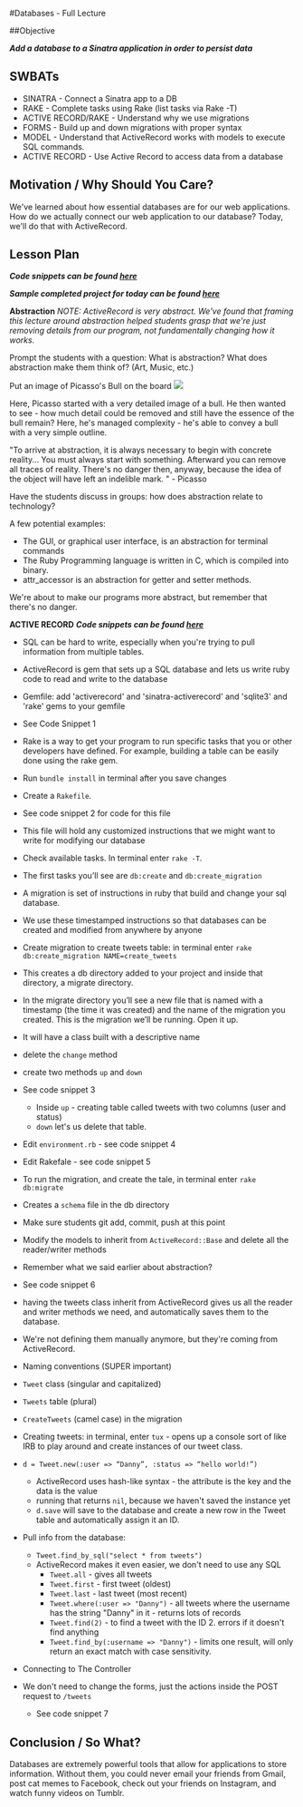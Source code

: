 #Databases - Full Lecture


##Objective

***Add a database to a Sinatra application in order to persist data***

## SWBATs

+ SINATRA - Connect a Sinatra app to a DB
+ RAKE - Complete tasks using Rake (list tasks via Rake -T)
+ ACTIVE RECORD/RAKE - Understand why we use migrations
+ FORMS -  Build up and down migrations with proper syntax
+ MODEL - Understand that ActiveRecord works with models to execute SQL commands.
+ ACTIVE RECORD - Use Active Record to access data from a database

## Motivation / Why Should You Care?

We've learned about how essential databases are for our web applications. How do we actually connect our web application to our database? Today, we'll do that with ActiveRecord. 

## Lesson Plan

***Code snippets can be found [here](https://github.com/learn-co-curriculum/hs-week-3-code-snippets)***

***Sample completed project for today can be found [here](https://github.com/learn-co-curriculum/hs-advanced-software-engineering-fwitter-project/tree/day03-databases)***

**Abstraction** 
*NOTE: ActiveRecord is very abstract. We've found that framing this lecture around abstraction helped students grasp that we're just removing details from our program, not fundamentally changing how it works.*

Prompt the students with a question: What is abstraction? What does abstraction make them think of? (Art, Music, etc.)

Put an image of Picasso's Bull on the board ![](http://www.hover.com/wp-content/uploads/2014/08/Picasso.jpg)

Here, Picasso started with a very detailed image of a bull. He then wanted to see - how much detail could be removed and still have the essence of the bull remain? Here, he's managed complexity - he's able to convey a bull with a very simple outline. 

"To arrive at abstraction, it is always necessary to begin with concrete reality... You must always start with something. Afterward you can remove all traces of reality. There's no danger then, anyway, because the idea of the object will have left an indelible mark. " - Picasso

Have the students discuss in groups: how does abstraction relate to technology? 

A few potential examples:
  + The GUI, or graphical user interface, is an abstraction for terminal commands
  + The Ruby Programming language is written in C, which is compiled into binary.
  + attr_accessor is an abstraction for getter and setter methods. 

We're about to make our programs more abstract, but remember that there's no danger. 

**ACTIVE RECORD**
***Code snippets can be found [here](https://github.com/learn-co-curriculum/hs-week-3-code-snippets)***

+ SQL can be hard to write, especially when you're trying to pull information from multiple tables.
+ ActiveRecord is gem that sets up a SQL database and lets us write ruby code to read and write to the database
+ Gemfile: add 'activerecord' and 'sinatra-activerecord' and 'sqlite3' and 'rake' gems to your gemfile
+ See Code Snippet 1
+ Rake is a way to get your program to run specific tasks that you or other developers have defined. For example, building a table can be easily done using the rake gem. 
+ Run `bundle install` in terminal after you save changes
+ Create a `Rakefile`.
+ See code snippet 2 for code for this file
+ This file will hold any customized instructions that we might want to write for modifying our database
+ Check available tasks. In terminal enter `rake -T`.
+ The first tasks you’ll see are `db:create` and `db:create_migration`
+ A migration is set of instructions in ruby that build and change your sql database. 
+ We use these timestamped instructions so that databases can be created and modified from anywhere by anyone
+ Create migration to create tweets table: in terminal enter `rake db:create_migration NAME=create_tweets`
+ This creates a db directory added to your project and inside that directory, a migrate directory. 
+ In the migrate directory you’ll see a new file that is named with a timestamp (the time it was created) and the name of the migration you created. This is the migration we’ll be running. Open it up.
+ It will have a class built with a descriptive name
+ delete the `change` method
+ create two methods `up` and `down`
+ See code snippet 3
  + Inside `up` - creating table called tweets with two columns (user and status)
  + `down` let's us delete that table.
+ Edit `environment.rb` - see code snippet 4
+ Edit Rakefale - see code snippet 5
+ To run the migration, and create the tale, in terminal enter `rake db:migrate`
+ Creates a `schema` file in the db directory
+ Make sure students git add, commit, push at this point
+ Modify the models to inherit from `ActiveRecord::Base` and delete all the reader/writer methods
+ Remember what we said earlier about abstraction?
+ See code snippet 6
+ having the tweets class inherit from ActiveRecord gives us all the reader and writer methods we need, and automatically saves them to the database.
+ We're not defining them manually anymore, but they're coming from ActiveRecord. 
+ Naming conventions (SUPER important)
+ `Tweet` class (singular and capitalized)
+ `Tweets` table (plural)
+ `CreateTweets` (camel case) in the migration
+ Creating tweets: in terminal, enter `tux` - opens up a console sort of like IRB to play around and create instances of our tweet class.
+ `d = Tweet.new(:user => “Danny”, :status => “hello world!”)`
  + ActiveRecord uses hash-like syntax - the attribute is the key and the data is the value
  + running that returns `nil`, because we haven't saved the instance yet
  + `d.save` will save to the database and create a new row in the Tweet table and automatically assign it an ID.
+ Pull info from the database:
  + `Tweet.find_by_sql("select * from tweets")`
  + ActiveRecord makes it even easier, we don't need to use any SQL 
    + `Tweet.all` - gives all tweets
    + `Tweet.first` - first tweet (oldest)
    + `Tweet.last` - last tweet (most recent)
    + `Tweet.where(:user => "Danny")` - all tweets where the username has the string "Danny" in it - returns lots of records
    + `Tweet.find(2)` - to find a tweet with the ID 2. errors if it doesn't find anything
    + `Tweet.find_by(:username => "Danny")` - limits one result, will only return an exact match with case sensitivity.

+ Connecting to The Controller
+ We don't need to change the forms, just the actions inside the POST request to `/tweets`
  + See code snippet 7


## Conclusion / So What?

Databases are extremely powerful tools that allow for applications to store information. Without them, you could never email your friends from Gmail, post cat memes to Facebook, check out your friends on Instagram, and watch funny videos on Tumblr.



